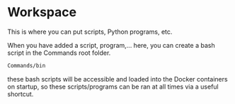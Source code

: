 # Workspace

This is where you can put scripts, Python programs, etc.

When you have added a script, program,... here, you can create a bash script in the Commands root folder.
```bash
Commands/bin
```

these bash scripts will be accessible and loaded into the Docker containers on startup, so these scripts/programs can be ran at all times via a useful shortcut.
